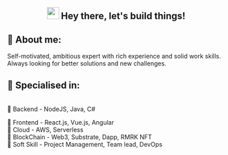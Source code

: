 <h2 align="center">
   <img src="https://media.giphy.com/media/hvRJCLFzcasrR4ia7z/giphy.gif" width="28">  Hey there, let's build things!
</h2>


## 🧑 About me:
 
<p>
Self-motivated, ambitious expert with rich experience and solid work skills.
<br>
Always looking for better solutions and new challenges.
</p>

<h2>🥇 Specialised in:</h2>
<br>🔸 Backend - NodeJS, Java, C#
<p> 🔸 Frontend - React.js, Vue.js, Angular
<br>🔸 Cloud - AWS, Serverless
<br>🔸 BlockChain - Web3, Substrate, Dapp, RMRK NFT 
<br>🔸 Soft Skill - Project Management, Team lead, DevOps
<p>
  
<!--
**bianyunjian/bianyunjian** is a ✨ _special_ ✨ repository because its `README.md` (this file) appears on your GitHub profile.

Here are some ideas to get you started:

- 🔭 I’m currently working on ...
- 🌱 I’m currently learning ...
- 👯 I’m looking to collaborate on ...
- 🤔 I’m looking for help with ...
- 💬 Ask me about ...
- 📫 How to reach me: ...
- 😄 Pronouns: ...
- ⚡ Fun fact: ...
-->
